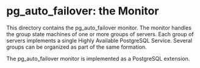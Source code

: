 # pg_auto_failover: the Monitor

This directory contains the pg_auto_failover monitor. The monitor handles
the group state machines of one or more groups of servers. Each group of
servers implements a single Highly Available PostgreSQL Service. Several
groups can be organized as part of the same formation.

The pg_auto_failover monitor is implemented as a PostgreSQL extension.

